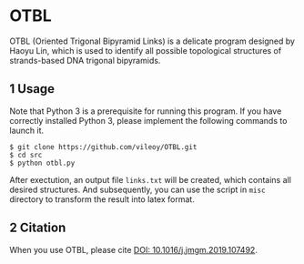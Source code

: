 # OTBL
OTBL (Oriented Trigonal Bipyramid Links) is a delicate program designed by Haoyu Lin, which is used to identify all possible topological structures of strands-based DNA trigonal bipyramids.

## 1 Usage

Note that Python 3 is a prerequisite for running this program. If you have correctly installed Python 3, please implement the following commands to launch it.

```shell
$ git clone https://github.com/vileoy/OTBL.git
$ cd src
$ python otbl.py
```

After exectution, an output file `links.txt` will be created, which contains all desired structures. And  subsequently, you can use the script in `misc` directory to transform the result into latex format.

## 2 Citation

When you use OTBL, please cite [DOI: 10.1016/j.jmgm.2019.107492](https://doi.org/10.1016/j.jmgm.2019.107492).

